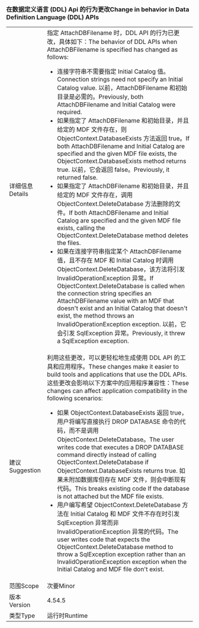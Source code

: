 ### <a name="change-in-behavior-in-data-definition-language-ddl-apis"></a><span data-ttu-id="c86e0-101">在数据定义语言 (DDL) Api 的行为更改</span><span class="sxs-lookup"><span data-stu-id="c86e0-101">Change in behavior in Data Definition Language (DDL) APIs</span></span>

|   |   |
|---|---|
|<span data-ttu-id="c86e0-102">详细信息</span><span class="sxs-lookup"><span data-stu-id="c86e0-102">Details</span></span>|<span data-ttu-id="c86e0-103">指定 AttachDBFilename 时，DDL API 的行为已更改，具体如下：</span><span class="sxs-lookup"><span data-stu-id="c86e0-103">The behavior of DDL APIs when AttachDBFilename is specified has changed as follows:</span></span><ul><li><span data-ttu-id="c86e0-104">连接字符串不需要指定 Initial Catalog 值。</span><span class="sxs-lookup"><span data-stu-id="c86e0-104">Connection strings need not specify an Initial Catalog value.</span></span> <span data-ttu-id="c86e0-105">以前，AttachDBFilename 和初始目录是必需的。</span><span class="sxs-lookup"><span data-stu-id="c86e0-105">Previously, both AttachDBFilename and Initial Catalog were required.</span></span></li><li><span data-ttu-id="c86e0-106">如果指定了 AttachDBFilename 和初始目录，并且给定的 MDF 文件存在，则 ObjectContext.DatabaseExists 方法返回 true。</span><span class="sxs-lookup"><span data-stu-id="c86e0-106">If both AttachDBFilename and Initial Catalog are specified and the given MDF file exists, the ObjectContext.DatabaseExists method returns true.</span></span> <span data-ttu-id="c86e0-107">以前，它会返回 false。</span><span class="sxs-lookup"><span data-stu-id="c86e0-107">Previously, it returned false.</span></span></li><li><span data-ttu-id="c86e0-108">如果指定了 AttachDBFilename 和初始目录，并且给定的 MDF 文件存在，调用 ObjectContext.DeleteDatabase 方法删除的文件。</span><span class="sxs-lookup"><span data-stu-id="c86e0-108">If both AttachDBFilename and Initial Catalog are specified and the given MDF file exists, calling the ObjectContext.DeleteDatabase method deletes the files.</span></span></li><li><span data-ttu-id="c86e0-109">如果在连接字符串指定某个 AttachDBFilename 值，且不存在 MDF 和 Initial Catalog 时调用 ObjectContext.DeleteDatabase，该方法将引发 InvalidOperationException 异常。</span><span class="sxs-lookup"><span data-stu-id="c86e0-109">If ObjectContext.DeleteDatabase is called when the connection string specifies an AttachDBFilename value with an MDF that doesn't exist and an Initial Catalog that doesn't exist, the method throws an InvalidOperationException exception.</span></span> <span data-ttu-id="c86e0-110">以前，它会引发 SqlException 异常。</span><span class="sxs-lookup"><span data-stu-id="c86e0-110">Previously, it threw a SqlException exception.</span></span></li></ul>|
|<span data-ttu-id="c86e0-111">建议</span><span class="sxs-lookup"><span data-stu-id="c86e0-111">Suggestion</span></span>|<span data-ttu-id="c86e0-112">利用这些更改，可以更轻松地生成使用 DDL API 的工具和应用程序。</span><span class="sxs-lookup"><span data-stu-id="c86e0-112">These changes make it easier to build tools and applications that use the DDL APIs.</span></span> <span data-ttu-id="c86e0-113">这些更改会影响以下方案中的应用程序兼容性：</span><span class="sxs-lookup"><span data-stu-id="c86e0-113">These changes can affect application compatibility in the following scenarios:</span></span><ul><li><span data-ttu-id="c86e0-114">如果 ObjectContext.DatabaseExists 返回 true，用户将编写直接执行 DROP DATABASE 命令的代码，而不是调用 ObjectContext.DeleteDatabase。</span><span class="sxs-lookup"><span data-stu-id="c86e0-114">The user writes code that executes a DROP DATABASE command directly instead of calling ObjectContext.DeleteDatabase if ObjectContext.DatabaseExists returns true.</span></span> <span data-ttu-id="c86e0-115">如果未附加数据库但存在 MDF 文件，则会中断现有代码。</span><span class="sxs-lookup"><span data-stu-id="c86e0-115">This breaks existing code If the database is not attached but the MDF file exists.</span></span></li><li><span data-ttu-id="c86e0-116">用户编写希望 ObjectContext.DeleteDatabase 方法在 Initial Catalog 和 MDF 文件不存在时引发 SqlException 异常而非 InvalidOperationException 异常的代码。</span><span class="sxs-lookup"><span data-stu-id="c86e0-116">The user writes code that expects the ObjectContext.DeleteDatabase method to throw a SqlException exception rather than an InvalidOperationException exception when the Initial Catalog and MDF file don't exist.</span></span></li></ul>|
|<span data-ttu-id="c86e0-117">范围</span><span class="sxs-lookup"><span data-stu-id="c86e0-117">Scope</span></span>|<span data-ttu-id="c86e0-118">次要</span><span class="sxs-lookup"><span data-stu-id="c86e0-118">Minor</span></span>|
|<span data-ttu-id="c86e0-119">版本</span><span class="sxs-lookup"><span data-stu-id="c86e0-119">Version</span></span>|<span data-ttu-id="c86e0-120">4.5</span><span class="sxs-lookup"><span data-stu-id="c86e0-120">4.5</span></span>|
|<span data-ttu-id="c86e0-121">类型</span><span class="sxs-lookup"><span data-stu-id="c86e0-121">Type</span></span>|<span data-ttu-id="c86e0-122">运行时</span><span class="sxs-lookup"><span data-stu-id="c86e0-122">Runtime</span></span>|

